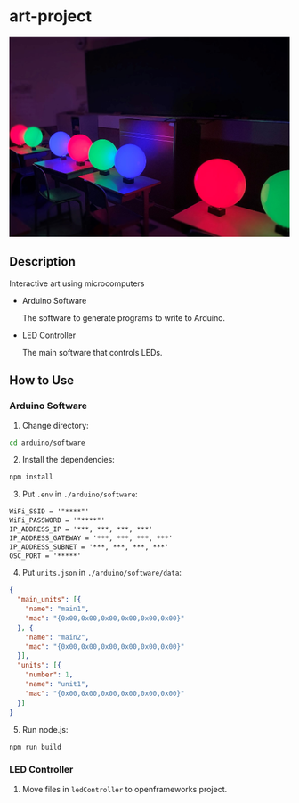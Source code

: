 # art-project

![art-project](art-project.jpg)

## Description

Interactive art using microcomputers

- Arduino Software

  The software to generate programs to write to Arduino.

- LED Controller
  
  The main software that controls LEDs.

## How to Use

### Arduino Software

1. Change directory:

```bash
cd arduino/software
```

2. Install the dependencies:

```bash
npm install
```

3. Put `.env` in `./arduino/software`:

```
WiFi_SSID = '"****"'
WiFi_PASSWORD = '"****"'
IP_ADDRESS_IP = '***, ***, ***, ***'
IP_ADDRESS_GATEWAY = '***, ***, ***, ***'
IP_ADDRESS_SUBNET = '***, ***, ***, ***'
OSC_PORT = '*****'
```

4. Put `units.json` in `./arduino/software/data`:

```json
{
  "main_units": [{
    "name": "main1",
    "mac": "{0x00,0x00,0x00,0x00,0x00,0x00}"
  }, {
    "name": "main2",
    "mac": "{0x00,0x00,0x00,0x00,0x00,0x00}"
  }],
  "units": [{
    "number": 1,
    "name": "unit1",
    "mac": "{0x00,0x00,0x00,0x00,0x00,0x00}"
  }]
}
```

5. Run node.js:

```bash
npm run build
```

### LED Controller

1. Move files in `ledController` to openframeworks project.
